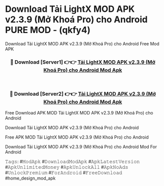 # Download Tải LightX MOD APK v2.3.9 (Mở Khoá Pro) cho Android PURE MOD - (qkfy4)
Download Tải LightX MOD APK v2.3.9 (Mở Khoá Pro) cho Android Free Mod APK

<div align="center">
<h3>🔴 Download [Server1] 👉👉 <a href="https://apk-comot.site?title=Tải_LightX_MOD_APK_v2.3.9_(Mở_Khoá_Pro)_cho_Android">Tải LightX MOD APK v2.3.9 (Mở Khoá Pro) cho Android Mod Apk</a></h3><br>

<h3>🔴 Download [Server2] 👉👉 <a href="https://apk-comot.site?title=Tải_LightX_MOD_APK_v2.3.9_(Mở_Khoá_Pro)_cho_Android">Tải LightX MOD APK v2.3.9 (Mở Khoá Pro) cho Android Mod Apk</a></h3>
</div>


Free Download APK MOD Tải LightX MOD APK v2.3.9 (Mở Khoá Pro) cho Android

Download Tải LightX MOD APK v2.3.9 (Mở Khoá Pro) cho Android 

Free APK MOD Tải LightX MOD APK v2.3.9 (Mở Khoá Pro) cho Android 

Download Tải LightX MOD APK v2.3.9 (Mở Khoá Pro) cho Android Mod For Android

𝚃𝚊𝚐𝚜: #𝙼𝚘𝚍𝙰𝚙𝚔 #𝙳𝚘𝚠𝚗𝚕𝚘𝚊𝚍𝙼𝚘𝚍𝙰𝚙𝚔 #𝙰𝚙𝚔𝙻𝚊𝚝𝚎𝚜𝚝𝚅𝚎𝚛𝚜𝚒𝚘𝚗 #𝙰𝚙𝚔𝚄𝚗𝚕𝚒𝚖𝚒𝚝𝚎𝚍𝙼𝚘𝚗𝚎𝚢 #𝙰𝚙𝚔𝚄𝚗𝚕𝚘𝚌𝚔𝙰𝚕𝚕 #𝙰𝚙𝚔𝙽𝚘𝙰𝚍𝚜 #𝚄𝚗𝚕𝚘𝚌𝚔𝙿𝚛𝚎𝚖𝚒𝚞𝚖 #𝙵𝚘𝚛𝙰𝚗𝚍𝚛𝚘𝚒𝚍 #𝙵𝚛𝚎𝚎𝙳𝚘𝚠𝚗𝚕𝚘𝚊𝚍 #home_design_mod_apk